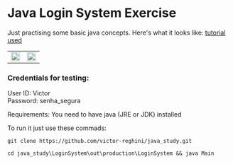 # Java Login System Exercise

Just practising some basic java concepts. Here's what it looks like:
[tutorial used](https://youtu.be/Hiv3gwJC5kw)

<table>
  <tr>
    <td>
      <img src="https://github.com/victor-reghini/java_study/assets/52582270/0fc9bdfb-758a-4f24-90e2-f04b4855f43e" width="100%"/>
    </td>
    <td>
      <img src="https://github.com/victor-reghini/java_study/assets/52582270/25e96a55-7128-420f-9f8b-6b62008e0cc9" width="100%"/>
    </td>
  </tr>
</table>



### Credentials for testing:<br>
User ID: Victor<br>
Password: senha_segura



Requirements: You need to have java (JRE or JDK) installed

To run it just use these commads:

```git clone https://github.com/victor-reghini/java_study.git```

```cd java_study\LoginSystem\out\production\LoginSystem && java Main```


